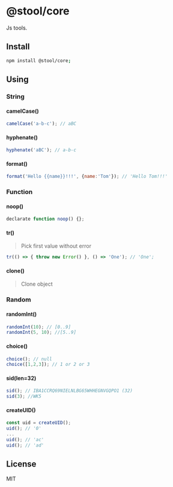 # @stool/core

Js tools.

## Install

```sh
npm install @stool/core;
```

## Using

### String

#### camelCase()
```js
camelCase('a-b-c'); // aBC
```
#### hyphenate()
```js
hyphenate('aBC'); // a-b-c
```
#### format()
```js
format('Hello {{name}}!!!', {name:'Tom'}); // 'Hello Tom!!!'
```

### Function

#### noop()
```typescript
declarate function noop() {};
```
#### tr()
> Pick first value without error
```js
tr(() => { throw new Error() }, () => 'One'); // 'One';
```

#### clone()
> Clone object


### Random
#### randomInt()
```js
randomInt(10); // [0..9]
randomInt(5, 10); //[5..9]
```

#### choice()
```js
choice(); // null
choice([1,2,3]); // 1 or 2 or 3
```

#### sid(len=32)
```js
sid(); // IBA1CCRQ69NIELNLBG65WHHEGNVGQPO1 (32)
sid(3); //WK5
```
#### createUID()
```js
const uid = createUID();
uid(); // '0'
...
uid(); // 'ac'
uid(); // 'ad'
```

## License
MIT
